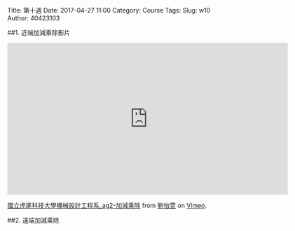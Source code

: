 Title: 第十週
Date: 2017-04-27 11:00
Category: Course
Tags: 
Slug: w10
Author: 40423103



<!-- PELICAN_END_SUMMARY -->

##1. 近端加減乘除影片

<iframe src="https://player.vimeo.com/video/214948749" width="640" height="347" frameborder="0" webkitallowfullscreen mozallowfullscreen allowfullscreen></iframe>
<p><a href="https://vimeo.com/214948749">國立虎尾科技大學機械設計工程系_ag2-加減乘除</a> from <a href="https://vimeo.com/user45467634">劉怡萱</a> on <a href="https://vimeo.com">Vimeo</a>.</p>

##2. 遠端加減乘除

<!-- 導入 Brython 標準程式庫 -->
 
<script type="text/javascript" src="https://cdn.rawgit.com/brython-dev/brython/master/www/src/brython_dist.js">
</script>
 
<!-- 啟動 Brython -->
 
<script>
window.onload=function(){
brython(1);
}
</script>
 
 <!-- 以下實際利用  Brython -->
 <canvas id="ag2app" width="600" height="400"></canvas>
  
<script type="text/python3">
from browser import document as doc
from browser import html
import math
# 準備繪圖畫布
canvas = doc["ag2app"]
ctx = canvas.getContext("2d")

import sys

sys.path.append("./add")
import add

sum = add.add(1,2)

print("a+b=",sum)

sys.path.append("./minus")
import minus

sum = minus.minus(1,2)

print("a-b=",sum)

sys.path.append("./times")
import times

sum = times.times(1,2)

print("a*b=",sum)

sys.path.append("./divide")
import divide

sum = divide.divide(1,2)

print("a/b=",sum)









